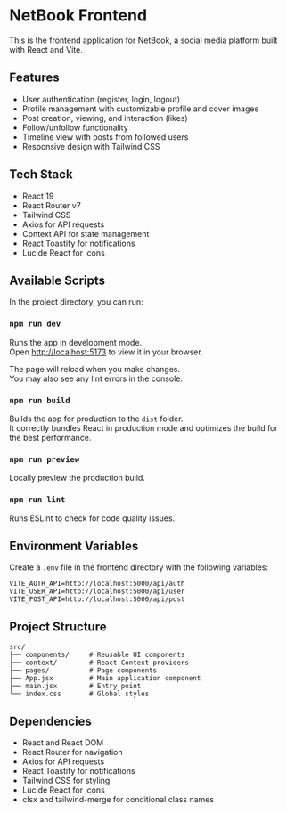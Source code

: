 # NetBook Frontend

This is the frontend application for NetBook, a social media platform built with React and Vite.

## Features

- User authentication (register, login, logout)
- Profile management with customizable profile and cover images
- Post creation, viewing, and interaction (likes)
- Follow/unfollow functionality
- Timeline view with posts from followed users
- Responsive design with Tailwind CSS

## Tech Stack

- React 19
- React Router v7
- Tailwind CSS
- Axios for API requests
- Context API for state management
- React Toastify for notifications
- Lucide React for icons

## Available Scripts

In the project directory, you can run:

### `npm run dev`

Runs the app in development mode.\
Open [http://localhost:5173](http://localhost:5173) to view it in your browser.

The page will reload when you make changes.\
You may also see any lint errors in the console.

### `npm run build`

Builds the app for production to the `dist` folder.\
It correctly bundles React in production mode and optimizes the build for the best performance.

### `npm run preview`

Locally preview the production build.

### `npm run lint`

Runs ESLint to check for code quality issues.

## Environment Variables

Create a `.env` file in the frontend directory with the following variables:

```
VITE_AUTH_API=http://localhost:5000/api/auth
VITE_USER_API=http://localhost:5000/api/user
VITE_POST_API=http://localhost:5000/api/post
```

## Project Structure

```
src/
├── components/     # Reusable UI components
├── context/        # React Context providers
├── pages/          # Page components
├── App.jsx         # Main application component
├── main.jsx        # Entry point
└── index.css       # Global styles
```

## Dependencies

- React and React DOM
- React Router for navigation
- Axios for API requests
- React Toastify for notifications
- Tailwind CSS for styling
- Lucide React for icons
- clsx and tailwind-merge for conditional class names
